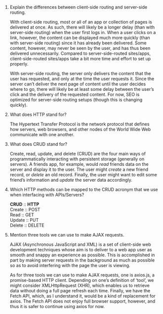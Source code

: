1. Explain the differences between client-side routing and server-side routing.

   With client-side routing, most or all of an app or collection of pages is delivered at once. As such, there will likely be a longer delay (than with server-side routing) when the user first logs in. When a user clicks on a link, however, the content can be displayed much more quickly (than with server-side routing) since it has already been delivered. Some content, however, may never be seen by the user, and has thus been delivered unnecessarily. Compared to server-side-routed sites/apps, client-side-routed sites/apps take a bit more time and effort to set up properly.

   With server-side routing, the server only delivers the content that the user has requested, and only at the time the user requests it. Since the server can’t deliver the next page of content until the user decides where to go, there will likely be at least some delay between the user’s click and the delivery of the requested content. For now, SEO is optimized for server-side routing setups (though this is changing quickly).

2. What does HTTP stand for?

   The Hypertext Transfer Protocol is the network protocol that defines how servers, web browsers, and other nodes of the World Wide Web communicate with one another.

3. What does CRUD stand for?

   Create, read, update, and delete (CRUD) are the four main ways of programmatically interacting with persistent storage (generally on servers). A friends app, for example, would _read_ friends data on the server and display it to the user. The user might _create_ a new friend record, or _delete_ an old record. Finally, the user might want to edit some friend’s information and _update_ the server data accordingly.

4. Which HTTP methods can be mapped to the CRUD acronym that we use when interfacing with APIs/Servers?

   **CRUD** :: **HTTP**  
   Create :: POST  
   Read :: GET  
   Update :: PUT  
   Delete :: DELETE

5. Mention three tools we can use to make AJAX requests.

   AJAX (Asynchronous JavaScript and XML) is a set of client-side web development techniques whose aim is to deliver to a web app user as smooth and snappy an experience as possible. This is accomplished in part by making server requests in the background as much as possible so as to avoid interfering with the page the user is viewing.

   As for three tools we can use to make AJAX requests, one is axios.js, a promise-based HTTP client. Depending on one’s definition of ‘tool’, we might consider XMLHttpRequest (XHR), which enables us to retrieve data without doing a full page refresh each time. Finally, we have the Fetch API, which, as I understand it, would be a kind of replacement for axios. The Fetch API does not enjoy full browser support, however, and thus it is safer to continue using axios for now.
